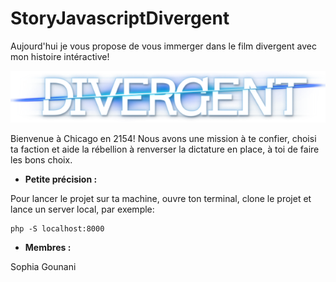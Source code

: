 
# StoryJavascriptDivergent

Aujourd'hui je vous propose de vous immerger dans le film divergent avec mon histoire intéractive!

![alttext](https://github.com/SophiiaG/StoryJavascriptDivergente/blob/master/img/logo.png)

Bienvenue à Chicago en 2154! Nous avons une mission à te confier, choisi ta faction et aide la rébellion à renverser la dictature en place, à toi de faire les bons choix.

* __Petite précision :__

Pour lancer le projet sur ta machine, ouvre ton terminal, clone le projet et lance un server local, par exemple:

```
php -S localhost:8000
```

* __Membres :__


Sophia Gounani  
